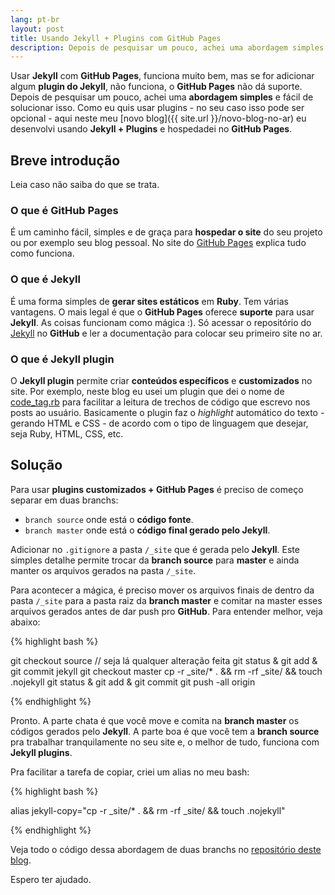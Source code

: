 ```yaml
---
lang: pt-br
layout: post
title: Usando Jekyll + Plugins com GitHub Pages
description: Depois de pesquisar um pouco, achei uma abordagem simples e fácil de solucionar isso.
---
```

Usar **Jekyll** com **GitHub Pages**, funciona muito bem, mas se for adicionar algum **plugin do Jekyll**, não funciona, o **GitHub Pages** não dá suporte. Depois de pesquisar um pouco, achei uma **abordagem simples** e fácil de solucionar isso. Como eu quis usar plugins - no seu caso isso pode ser opcional - aqui neste meu [novo blog]({{ site.url }}/novo-blog-no-ar) eu desenvolvi usando **Jekyll + Plugins** e hospedadei no **GitHub Pages**.

## Breve introdução
Leia caso não saiba do que se trata.

### O que é GitHub Pages

É um caminho fácil, simples e de graça para **hospedar o site** do seu projeto ou por exemplo seu blog pessoal. No site do [GitHub Pages](https://pages.github.com) explica tudo como funciona.

### O que é Jekyll

É uma forma simples de **gerar sites estáticos** em **Ruby**. Tem várias vantagens. O mais legal é que o **GitHub Pages** oferece **suporte** para usar **Jekyll**. As coisas funcionam como mágica :). Só acessar o repositório do [Jekyll](https://github.com/mojombo/jekyll) no **GitHub** e ler a documentação para colocar seu primeiro site no ar.

### O que é Jekyll plugin
O **Jekyll plugin** permite criar **conteúdos específicos** e **customizados** no site. Por exemplo, neste blog eu usei um plugin que dei o nome de [code_tag.rb](https://github.com/leandroadacosta/leandroadacosta.github.com/blob/source/_plugins/code_tag.rb) para facilitar a leitura de trechos de código que escrevo nos posts ao usuário. Basicamente o plugin faz o *highlight* automático do texto - gerando HTML e CSS - de acordo com o tipo de linguagem que desejar, seja Ruby, HTML, CSS, etc.

## Solução
Para usar **plugins customizados + GitHub Pages** é preciso de começo separar em duas branchs:

* `branch source` onde está o **código fonte**.
* `branch master` onde está o **código final gerado pelo   Jekyll**.

Adicionar no `.gitignore` a pasta `/_site` que é gerada pelo **Jekyll**. Este simples detalhe permite trocar da **branch source** para **master** e ainda manter os arquivos gerados na pasta `/_site`.

Para acontecer a mágica, é preciso mover os arquivos finais de dentro da pasta `/_site` para a pasta raiz da **branch master** e comitar na master esses arquivos gerados antes de dar push pro **GitHub**. Para entender melhor, veja abaixo:

{% highlight bash %}

git checkout source
// seja lá qualquer alteração feita
git status & git add & git commit
jekyll
git checkout master
cp -r _site/* . && rm -rf _site/ && touch .nojekyll
git status & git add & git commit
git push -all origin

{% endhighlight %}

Pronto. A parte chata é que você move e comita na **branch master** os códigos gerados pelo **Jekyll**. A parte boa é que você tem a **branch source** pra trabalhar tranquilamente no seu site e, o melhor de tudo, funciona com **Jekyll plugins**.

Pra facilitar a tarefa de copiar, criei um alias no meu bash:

{% highlight bash %}

alias jekyll-copy="cp -r _site/* . && rm -rf _site/ && touch .nojekyll"

{% endhighlight %}

Veja todo o código dessa abordagem de duas branchs no [repositório deste blog](https://github.com/leandroadacosta/leandroadacosta.github.com).

Espero ter ajudado.
